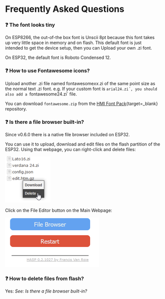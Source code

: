 <h1>Frequently Asked Questions</h1>

### :question: The font looks tiny

On ESP8266, the out-of-the box font is Unscii 8pt because this font takes up very little space in memory and on flash.
This default font is just intended to get the device setup, then you can Upload your own .zi font.

On ESP32, the default font is Roboto Condensed 12.


### :question: How to use Fontawesome icons?

Upload another .zi file named fontawesome*xx*.zi of the same point size as the normal text .zi font.
e.g. If your custom font is `arial24.zi´, you should also add a `fontawesome24.zi` file.

You can download `fontawesome.zip` from the [HMI Font Pack](https://github.com/fvanroie/HMI-Font-Pack/releases){target=_blank} repository.


### :question: Is there a file browser built-in?

Since v0.6.0 there is a native file browser included on ESP32.

You can use it to upload, download and edit files on the flash partition of the ESP32.
Using that webpage, you can right-click and delete files:

![HTTP configuration](assets/images/faq/faq_file_delete.png "Delete file")

Click on the File Editor button on the Main Webpage:

![HTTP configuration](assets/images/faq/faq_file_browser.png "File Browser")


### :question: How to delete files from flash?

Yes: *See: Is there a file browser built-in?*